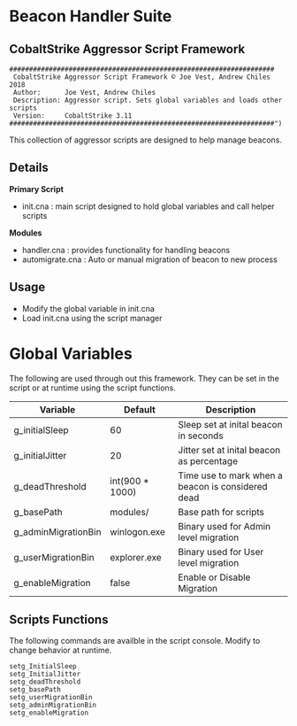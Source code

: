 # Beacon Handler Suite

## CobaltStrike Aggressor Script Framework 

```
###################################################################
 CobaltStrike Aggressor Script Framework © Joe Vest, Andrew Chiles 2018                                  
 Author:      Joe Vest, Andrew Chiles
 Description: Aggressor script. Sets global variables and loads other scripts
 Version:     CobaltStrike 3.11
###################################################################")
```

This collection of aggressor scripts are designed to help manage beacons.

## Details

__Primary Script__

 - init.cna : main script designed to hold global variables and call helper scripts

__Modules__

 - handler.cna : provides functionality for handling beacons
 - automigrate.cna : Auto or manual migration of beacon to new process

## Usage

- Modify the global variable in init.cna
- Load init.cna using the script manager

# Global Variables

The following are used through out this framework. They can be set in the script or at runtime using the script functions.

| Variable            | Default         | Description |
|---------------------|-----------------|------------|
| g_initialSleep      | 60              | Sleep set at inital beacon in seconds
| g_initialJitter     | 20              | Jitter set at inital beacon as percentage
| g_deadThreshold     | int(900 * 1000) | Time use to mark when a beacon is considered dead
| g_basePath          | modules/        | Base path for scripts
| g_adminMigrationBin | winlogon.exe    | Binary used for Admin level migration
| g_userMigrationBin  | explorer.exe    | Binary used for User level migration
| g_enableMigration   | false           | Enable or Disable Migration 

## Scripts Functions 

The following commands are availble in the script console. Modify to change behavior at runtime.

```
setg_InitialSleep 
setg_InitialJitter 
setg_deadThreshold 
setg_basePath 
setg_userMigrationBin 
setg_adminMigrationBin 
setg_enableMigration 
```